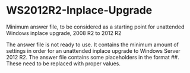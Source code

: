 # WS2012R2-Inplace-Upgrade
Minimum answer file, to be considered as a starting point for unattended Windows inplace upgrade, 2008 R2 to 2012 R2

The answer file is not ready to use. It contains the minimum amount of settings in order for an unattended inplace upgrade to Windows Server 2012 R2. The answer file contains some placeholders in the format #<name>#. These need to be replaced with proper values.
